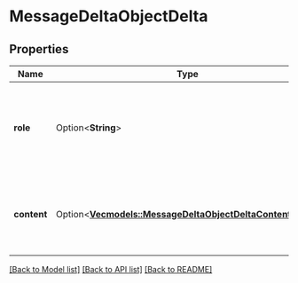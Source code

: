 # MessageDeltaObjectDelta

## Properties

Name | Type | Description | Notes
------------ | ------------- | ------------- | -------------
**role** | Option<**String**> | The entity that produced the message. One of `user` or `assistant`. | [optional]
**content** | Option<[**Vec<models::MessageDeltaObjectDeltaContentInner>**](MessageDeltaObject_delta_content_inner.md)> | The content of the message in array of text and/or images. | [optional]

[[Back to Model list]](../README.md#documentation-for-models) [[Back to API list]](../README.md#documentation-for-api-endpoints) [[Back to README]](../README.md)


